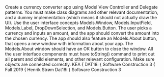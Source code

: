 Create a currency converter app using Model View Controller and Delegate patterns.
You must make class diagrams and other relevant documentation, and a dummy
implementation (which means it should not actually draw the UI).
Use the user interface concepts Models.Window, Models.InputField, Models.Label, DropDownSelection,
and Models.Button.
The user picks a currency and inputs an amount, and the app should convert the
amount into the chosen currency.
The app should also feature an Models.About button, that opens a new window with
information about your app. The Models.About window should have an OK button to close
the window.
All the user interface components must have toString() command to print out all
parent and child elements, and other relevant configuration.
Make sure objects are connected correctly.
KEA { DAT18i { Software Construction 3 { Fall 2019 { Henrik Strøm Dat18i { Software Construction 3
